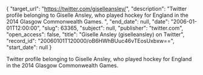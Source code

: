 {
  "target_url": "https://twitter.com/giselleansley/", 
  "description": "Twitter profile belonging to Giselle Ansley, who played hockey for England in the 2014 Glasgow Commonwealth Games. ", 
  "end_date": null, 
  "date": "2006-01-01T12:00:00", 
  "slug": 63365, 
  "subject": null, 
  "publisher": "twitter.com", 
  "open_access": false, 
  "title": "Giselle Ansley (giselleansley) on Twitter", 
  "record_id": "20060101T120000/oB6HWhBUuc46vTEosUxbxw==", 
  "start_date": null
}

Twitter profile belonging to Giselle Ansley, who played hockey for England in the 2014 Glasgow Commonwealth Games. 